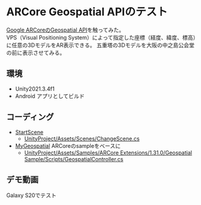# ARCore Geospatial APIのテスト
[Google ARCoreのGeospatial API](https://developers.google.com/ar/develop/geospatial)を触ってみた。  
VPS（Visual Positioning System）によって指定した座標（経度、緯度、標高）に任意の3DモデルをAR表示できる。
五重塔の3Dモデルを大阪の中之島公会堂の前に表示させてみる。  

## 環境
* Unity2021.3.4f1
* Android アプリとしてビルド

## コーディング
* [StartScene](./UnityProject/Assets/Scenes/StartScene.unity) 
  * [UnityProject/Assets/Scenes/ChangeScene.cs](./UnityProject/Assets/Scenes/ChangeScene.cs)
* [MyGeospatial](./UnityProject/Assets/Samples/ARCore%20Extensions/1.31.0/Geospatial%20Sample/Scenes/MyGeospatial.unity)
ARCoreのsampleをベースに
    * [UnityProject/Assets/Samples/ARCore Extensions/1.31.0/Geospatial Sample/Scripts/GeospatialController.cs](./UnityProject/Assets/Samples/ARCore%20Extensions/1.31.0/Geospatial%20Sample/Scripts/GeospatialController.cs)

## デモ動画
Galaxy S20でテスト
